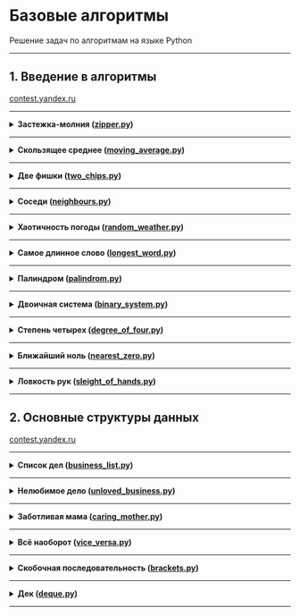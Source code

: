 # Базовые алгоритмы

Решение задач по алгоритмам на языке Python

---

## 1. Введение в алгоритмы

[contest.yandex.ru](https://contest.yandex.ru/contest/23389/problems/)

---

<details>
<summary>
<b>Застежка-молния (<a href="introduction/zipper.py">zipper.py</a>)</b>
</summary>
  
#### Условие
Даны два массива чисел длины n. Составьте из них один массив длины 2n,
в котором числа из входных массивов чередуются (первый — второй — первый — второй — ...).
При этом относительный порядок следования чисел из одного массива должен быть сохранён. 
  
#### Формат ввода
В первой строке записано целое число n –— длина каждого из массивов, 1 ≤ n ≤ 1000.
Во второй строке записано n чисел из первого массива, через пробел.
В третьей строке –— n чисел из второго массива.
Значения всех чисел –— натуральные и не превосходят 1000.

#### Формат вывода
Выведите 2n чисел из объединённого массива через пробел.
  
#### Пример 1
<table><tbody>
  <tr>
  <td><b>Ввод</b></td>
  <td><b>Вывод</b></td>  
  </tr>
  <tr>
    <td valign='top'>
      3<br>
      1 2 3<br>
      4 5 6<br>      
    </td>
    <td valign='top'>
      1 4 2 5 3 6<br>
    </td>      
  </tr>
</tbody></table>
  
#### Пример 2
<table><tbody>
  <tr>
  <td><b>Ввод</b></td>
  <td><b>Вывод</b></td>  
  </tr>
  <tr>
    <td valign='top'>
      1<br>
      1<br>
      2<br>
    </td>
    <td valign='top'>
      1 2<br>
    </td>
  </tr>    
</tbody></table>
  
#### Пример 3
<table><tbody>
  <tr>
   <td><b>Ввод</b></td>
   <td><b>Вывод</b></td>    
  </tr>
  <tr>
    <td valign='top'>
      3<br>
      1 8 9<br>
      2 3 1<br>
    </td>
    <td valign='top'>
      1 2 8 3 9 1<br>
    </td>
  </tr>
</tbody></table>
  
</details>

------

<details>
  <summary>
  <b>Скользящее среднее (<a href="introduction/moving_average.py">moving_average.py</a>)</b>
  </summary>
  
#### Условие
Вам дана статистика по числу запросов в секунду к вашему любимому рекомендательному сервису.
Измерения велись n секунд.
В секунду i поступает qi запросов.
Примените метод скользящего среднего с длиной окна k к этим данным и выведите результат. 
  
#### Формат ввода
В первой строке передаётся натуральное число n, количество секунд, в течение которых велись измерения. 1 ≤ n ≤ 105
Во второй строке через пробел записаны n целых неотрицательных чисел qi, каждое лежит в диапазоне от 0 до 103.
В третьей строке записано натуральное число k (1 ≤ k ≤ n) – окно сглаживания.
Примечание для Go:
Заметьте, что в данной задаче достаточно большой размер ввода. Поэтому необходимо задавать размер буфера для сканнера хотя бы 600 Кб.

#### Формат вывода
Выведите через пробел результат применения метода скользящего среднего к серии измерений.
Должно быть выведено n - k + 1 элементов, каждый элемент — вещественное (дробное) число.
  
#### Пример 1
<table><tbody>
  <tr>
  <td><b>Ввод</b></td>
  <td><b>Вывод</b></td>  
  </tr>
  <tr>
    <td valign='top'>
      7<br>
      1 2 3 4 5 6 7<br>
      4<br>      
    </td>
    <td valign='top'>
      2.5 3.5 4.5 5.5<br>
    </td>      
  </tr>
</tbody></table>
  
#### Пример 2
<table><tbody>
  <tr>
  <td><b>Ввод</b></td>
  <td><b>Вывод</b></td>  
  </tr>
  <tr>
    <td valign='top'>
      9<br>
      9 3 2 0 1 5 1 0 0<br>
      3<br>
    </td>
    <td valign='top'>
      4.6666666667 1.666666667 1 2 2.333333335 2 0.3333333<br>
    </td>
  </tr>    
</tbody></table>
  
#### Пример 3
<table><tbody>
  <tr>
   <td><b>Ввод</b></td>
   <td><b>Вывод</b></td>    
  </tr>
  <tr>
    <td valign='top'>
      5<br>
      1 2 3 4 5<br>
      5<br>
    </td>
    <td valign='top'>
      3<br>
    </td>
  </tr>
</tbody></table>

</details>

------

<details>
<summary>
<b>Две фишки (<a href="introduction/two_chips.py">two_chips.py</a>)</b>
</summary>
  
#### Условие
Рита и Гоша играют в игру. У Риты есть n фишек, на каждой из которых написано количество очков.
Сначала Гоша называет число k, затем Рита должна выбрать две фишки, сумма очков на которых равна заданному числу.
Рите надоело искать фишки самой, и она решила применить свои навыки программирования для решения этой задачи.
Помогите ей написать программу для поиска нужных фишек.
  
#### Формат ввода
В первой строке записано количество фишек n, 2 ≤ n ≤ 104.
Во второй строке записано n целых чисел —– очки на фишках Риты в диапазоне от -105 до 105.
В третьей строке —– загаданное Гошей целое число k, -105 ≤ k ≤ 105.

#### Формат вывода
Нужно вывести два числа —– очки на двух фишках, в сумме дающие k.
Если таких пар несколько, то можно вывести любую из них.
Если таких пар не существует, то вывести «None».
  
#### Пример 1
<table><tbody>
  <tr>
  <td><b>Ввод</b></td>
  <td><b>Вывод</b></td>  
  </tr>
  <tr>
    <td valign='top'>
      6<br>
      -1 -1 -9 -7 3 -6<br>
      2<br>      
    </td>
    <td valign='top'>
      -1 3<br>
    </td>      
  </tr>
</tbody></table>
  
#### Пример 2
<table><tbody>
  <tr>
  <td><b>Ввод</b></td>
  <td><b>Вывод</b></td>  
  </tr>
  <tr>
    <td valign='top'>
      8<br>
      6 2 8 -3 1 1 6 10<br>
      100<br>
    </td>
    <td valign='top'>
      None<br>
    </td>
  </tr>    
</tbody></table>

</details>

------

<details>
<summary>
<b>Соседи (<a href="introduction/neighbours.py">neighbours.py</a>)</b>
</summary>
  
#### Условие
Дана матрица. Нужно написать функцию, которая для элемента возвращает всех его соседей.
Соседним считается элемент, находящийся от текущего на одну ячейку влево, вправо, вверх или вниз.
Диагональные элементы соседними не считаются.
Например, в матрице A соседними элементами для (0, 0) будут 2 и 0. А для (2, 1) –— 1, 2, 7, 7.
  
#### Формат ввода
В первой строке задано n — количество строк матрицы. Во второй — количество столбцов m.
Числа m и n не превосходят 1000. В следующих n строках задана матрица.
Элементы матрицы — целые числа, по модулю не превосходящие 1000.
В последних двух строках записаны координаты элемента, соседей которого нужно найти.
Индексация начинается с нуля.

#### Формат вывода
Напечатайте нужные числа в возрастающем порядке через пробел.
  
#### Пример 1
<table><tbody>
  <tr>
  <td><b>Ввод</b></td>
  <td><b>Вывод</b></td>  
  </tr>
  <tr>
    <td valign='top'>
      4<br>
      3<br>
      1 2 3<br>
      0 2 6<br>
      7 4 1<br>
      2 7 0<br>
      3<br>
      0<br>
    </td>
    <td valign='top'>
      7 7<br>
    </td>      
  </tr>
</tbody></table>
  
#### Пример 2
<table><tbody>
  <tr>
  <td><b>Ввод</b></td>
  <td><b>Вывод</b></td>  
  </tr>
  <tr>
    <td valign='top'>
      4<br>
      3<br>
      1 2 3<br>
      0 2 6<br>
      7 4 1<br>
      2 7 0<br>
      0<br>
      0<br>
    </td>
    <td valign='top'>
      0 2<br>
    </td>
  </tr>    
</tbody></table>

</details>

------

<details>
<summary>
<b>Хаотичность погоды (<a href="introduction/random_weather.py">random_weather.py</a>)</b>
</summary>
  
#### Условие
Метеорологическая служба вашего города решила исследовать погоду новым способом.
Под температурой воздуха в конкретный день будем понимать максимальную температуру в этот день.
Под хаотичностью погоды за n дней служба понимает количество дней, в которые температура строго больше, 
чем в день до (если такой существует) и в день после текущего (если такой существует).
Например, если за 5 дней максимальная температура воздуха составляла [1, 2, 5, 4, 8] градусов,
то хаотичность за этот период равна 2: в 3-й и 5-й дни выполнялись описанные условия.
Определите по ежедневным показаниям температуры хаотичность погоды за этот период.
Заметим, что если число показаний n=1, то единственный день будет хаотичным.
  
#### Формат ввода
В первой строке дано число n –— длина периода измерений в днях, 1 ≤ n≤ 105. 
Во второй строке даны n целых чисел –— значения температуры в каждый из n дней.
Значения температуры не превосходят 273 по модулю.

#### Формат вывода
Выведите единственное число — хаотичность за данный период.
  
#### Пример 1
<table><tbody>
  <tr>
  <td><b>Ввод</b></td>
  <td><b>Вывод</b></td>  
  </tr>
  <tr>
    <td valign='top'>
      7<br>
      -1 -10 -8 0 2 0 5<br>
    </td>
    <td valign='top'>
      3<br>
    </td>      
  </tr>
</tbody></table>
  
#### Пример 2
<table><tbody>
  <tr>
  <td><b>Ввод</b></td>
  <td><b>Вывод</b></td>  
  </tr>
  <tr>
    <td valign='top'>
      5<br>
      1 2 5 4 8<br>
    </td>
    <td valign='top'>
      2<br>
    </td>
  </tr>    
</tbody></table>

</details>

------

<details>
<summary>
<b>Самое длинное слово (<a href="introduction/longest_word.py">longest_word.py</a>)</b>
</summary>
  
#### Условие
Чтобы подготовиться к семинару, Гоше надо прочитать статью по эффективному менеджменту.
Так как Гоша хочет спланировать день заранее, ему необходимо оценить сложность статьи.
Он придумал такой метод оценки: берётся случайное предложение из текста и в нём ищется самое длинное слово.
Его длина и будет условной сложностью статьи.
Помогите Гоше справиться с этой задачей.
  
#### Формат ввода
В первой строке дана длина текста L (1 ≤ L ≤ 105).
В следующей строке записан текст, состоящий из строчных латинских букв и пробелов.
Слово —– последовательность букв, не разделённых пробелами. 
Пробелы могут стоять в самом начале строки и в самом её конце.
Текст заканчивается переносом строки, этот символ не включается в число остальных L символов.

#### Формат вывода
В первой строке выведите самое длинное слово. Во второй строке выведите его длину.
Если подходящих слов несколько, выведите то, которое встречается раньше.
  
#### Пример 1
<table><tbody>
  <tr>
  <td><b>Ввод</b></td>
  <td><b>Вывод</b></td>  
  </tr>
  <tr>
    <td valign='top'>
      19<br>
      i love segment tree<br>
    </td>
    <td valign='top'>
      segment<br>
      7<br>
    </td>      
  </tr>
</tbody></table>
  
#### Пример 2
<table><tbody>
  <tr>
  <td><b>Ввод</b></td>
  <td><b>Вывод</b></td>  
  </tr>
  <tr>
    <td valign='top'>
      21<br>
      frog jumps from river<br>
    </td>
    <td valign='top'>
      jumps<br>
      5<br>
    </td>
  </tr>    
</tbody></table>

</details>

------

<details>
<summary>
<b>Палиндром (<a href="introduction/palindrom.py">palindrom.py</a>)</b>
</summary>
  
#### Условие
Помогите Васе понять, будет ли фраза палиндромом.
Учитываются только буквы и цифры, заглавные и строчные буквы считаются одинаковыми.
Решение должно работать за O(N), где N — длина строки на входе.
  
#### Формат ввода
В единственной строке записана фраза или слово.
Буквы могут быть только латинские. Длина текста не превосходит 20000 символов.
Фраза может состоять из строчных и прописных латинских букв, цифр, знаков препинания.

#### Формат вывода
Выведите «True», если фраза является палиндромом, и «False», если не является.
  
#### Пример 1
<table><tbody>
  <tr>
  <td><b>Ввод</b></td>
  <td><b>Вывод</b></td>  
  </tr>
  <tr>
    <td valign='top'>
      A man, a plan, a canal: Panama<br>
    </td>
    <td valign='top'>
      True<br>
    </td>      
  </tr>
</tbody></table>
  
#### Пример 2
<table><tbody>
  <tr>
  <td><b>Ввод</b></td>
  <td><b>Вывод</b></td>  
  </tr>
  <tr>
    <td valign='top'>
      zo<br>
    </td>
    <td valign='top'>
      False<br>
    </td>
  </tr>    
</tbody></table>

</details>

------

<details>
<summary>
<b>Двоичная система (<a href="introduction/binary_system.py">binary_system.py</a>)</b>
</summary>
  
#### Условие
Тимофей записал два числа в двоичной системе счисления и попросил Гошу вывести их сумму, также в двоичной системе.
Встроенную в язык программирования возможность сложения двоичных чисел применять нельзя.
Помогите Гоше решить задачу.
Решение должно работать за O(N), где N –— количество разрядов максимального числа на входе.
  
#### Формат ввода
Два числа в двоичной системе счисления, каждое на отдельной строке.
Длина каждого числа не превосходит 10 000 символов.

#### Формат вывода
Одно число в двоичной системе счисления.
  
#### Пример 1
<table><tbody>
  <tr>
  <td><b>Ввод</b></td>
  <td><b>Вывод</b></td>  
  </tr>
  <tr>
    <td valign='top'>
      1010<br>
      1011<br>
    </td>
    <td valign='top'>
      10101<br>
    </td>      
  </tr>
</tbody></table>
  
#### Пример 2
<table><tbody>
  <tr>
  <td><b>Ввод</b></td>
  <td><b>Вывод</b></td>  
  </tr>
  <tr>
    <td valign='top'>
      1<br>
      1<br>
    </td>
    <td valign='top'>
      10<br>
    </td>
  </tr>    
</tbody></table>

</details>

------

<details>
<summary>
<b>Степень четырех (<a href="introduction/degree_of_four.py">degree_of_four.py</a>)</b>
</summary>
  
#### Условие
Напишите программу, которая определяет, будет ли положительное целое число степенью четвёрки.
Подсказка: степенью четвёрки будут все числа вида 4n, где n – целое неотрицательное число.
  
#### Формат ввода
На вход подаётся целое число в диапазоне от 1 до 10000.

#### Формат вывода
Выведите «True», если число является степенью четырёх, «False» –— в обратном случае.
  
#### Пример 1
<table><tbody>
  <tr>
  <td><b>Ввод</b></td>
  <td><b>Вывод</b></td>  
  </tr>
  <tr>
    <td valign='top'>
      15<br>
    </td>
    <td valign='top'>
      False<br>
    </td>      
  </tr>
</tbody></table>
  
#### Пример 2
<table><tbody>
  <tr>
  <td><b>Ввод</b></td>
  <td><b>Вывод</b></td>  
  </tr>
  <tr>
    <td valign='top'>
      16<br>
    </td>
    <td valign='top'>
      True<br>
    </td>
  </tr>    
</tbody></table>

</details>

------

<details>
<summary>
<b>Ближайший ноль (<a href="introduction/nearest_zero.py">nearest_zero.py</a>)</b>
</summary>
  
#### Условие
Тимофей ищет место, чтобы построить себе дом. Улица, на которой он хочет жить, имеет длину n, то есть состоит из n одинаковых идущих подряд участков.
Каждый участок либо пустой, либо на нём уже построен дом.
Общительный Тимофей не хочет жить далеко от других людей на этой улице.
Поэтому ему важно для каждого участка знать расстояние до ближайшего пустого участка.
Если участок пустой, эта величина будет равна нулю — расстояние до самого себя.
Помогите Тимофею посчитать искомые расстояния. Для этого у вас есть карта улицы. 
Дома в городе Тимофея нумеровались в том порядке, в котором строились, поэтому их номера на карте никак не упорядочены.
Пустые участки обозначены нулями.
  
#### Формат ввода
В первой строке дана длина улицы —– n (1 ≤ n ≤ 106).
В следующей строке записаны n целых неотрицательных чисел — номера домов и обозначения пустых участков на карте (нули).
Гарантируется, что в последовательности есть хотя бы один ноль.
Номера домов (положительные числа) уникальны и не превосходят 109.

#### Формат вывода
Для каждого из участков выведите расстояние до ближайшего нуля. Числа выводите в одну строку, разделяя их пробелами.
  
#### Пример 1
<table><tbody>
  <tr>
  <td><b>Ввод</b></td>
  <td><b>Вывод</b></td>  
  </tr>
  <tr>
    <td valign='top'>
      5<br>
      0 1 4 9 0 0<br>
    </td>
    <td valign='top'>
     0 1 2 1 0<br>
    </td>      
  </tr>
</tbody></table>
  
#### Пример 2
<table><tbody>
  <tr>
  <td><b>Ввод</b></td>
  <td><b>Вывод</b></td>  
  </tr>
  <tr>
    <td valign='top'>
      6<br>
      0 7 9 4 8 20<br>
    </td>
    <td valign='top'>
      0 1 2 3 4 5<br>
    </td>
  </tr>    
</tbody></table>

</details>

------

<details>
<summary>
<b>Ловкость рук (<a href="introduction/sleight_of_hands.py">sleight_of_hands.py</a>)</b>
</summary>
  
#### Условие
«Тренажёр для скоростной печати» представляет собой квадратную клавиатуру из шестнадцати клавиш размером 4x4.
На каждой клавише может быть изображена либо точка, либо цифра от 1 до 9.
Занятие на тренажёре делится на раунды :
каждый раунд состоит из нескольких игр;
в разных раундах число игр может быть разным;
номер каждой игры в раунде обозначается счётчиком t.
Для каждого раунда на клавишах устанавливаются определённые значения, которые остаются неизменными в течение всех игр раунда.
Значение счётчика игр t не может превысить значение самого большого числа, отображённого на клавиатуре в текущем раунде.
В упражнении на тренажёре принимают участие два игрока, они играют вдвоём на одной клавиатуре.
Для каждого раунда устанавливается максимальное число клавиш, которые может нажать один игрок (оно обозначается переменной k и не изменяется в течение раунда).
В каждой отдельной игре участники должны вместе нажать на клавиши, на которых изображена цифра, соответствующая номеру игры t.
Например, во второй игре раунда игроки должны нажать все те клавиши, на которых изображена двойка.
В раунде могут быть игры, где не требуется нажимать кнопки: например, в приведённом варианте раунда в играх от t = 4 до t = 8 кнопки нажимать не потребуется: на клавиатуре нет цифр от 4 до 8.
Если в очередной игре у участников есть возможность нажать все необходимые клавиши — они их нажимают и получают 1 балл.
Предположим, что для раунда задан набор кнопок, как на картинке, и k = 3 (каждый из участников может нажать не более трёх кнопок).
Тогда во второй игре (t = 2), где должны быть нажаты двойки, игроки вдвоём смогут нажать только 6 клавиш (k * 2 = 6). 
Но на клавиатуре семь двоек; участники не смогут нажать их все и не получат балл.

Напишите программу, которая будет принимать данные для определённого раунда:
значение k, значения для кнопок и вычислит количество баллов, которое будут заработано в этом раунде.
  
#### Формат ввода
В первой строке дано целое число k (1 ≤ k ≤ 5).
В четырёх следующих строках заданы значения для кнопок –— по 4 символа в каждой строке. Каждый символ —– либо точка, либо цифра от 1 до 9.
Символы одной строки идут подряд и не разделены пробелами.

#### Формат вывода
Выведите единственное число –— количество баллов, которое игроки наберут в раунде.
  
#### Пример 1
<table><tbody>
  <tr>
  <td><b>Ввод</b></td>
  <td><b>Вывод</b></td>  
  </tr>
  <tr>
    <td valign='top'>
      3<br>
      1231<br>
      2..2<br>
      2..2<br>
      2..2<br>
    </td>
    <td valign='top'>
     2<br>
    </td>      
  </tr>
</tbody></table>
  
#### Пример 2
<table><tbody>
  <tr>
  <td><b>Ввод</b></td>
  <td><b>Вывод</b></td>  
  </tr>
  <tr>
    <td valign='top'>
      4<br>
      1111<br>
      9999<br>
      1111<br>
      9911<br>
    </td>
    <td valign='top'>
      1<br>
    </td>
  </tr>    
</tbody></table>

#### Пример 3
<table><tbody>
  <tr>
  <td><b>Ввод</b></td>
  <td><b>Вывод</b></td>  
  </tr>
  <tr>
    <td valign='top'>
      4<br>
      1111<br>
      1111<br>
      1111<br>
      1111<br>
    </td>
    <td valign='top'>
      0<br>
    </td>
  </tr>    
</tbody></table>

</details>

------

## 2. Основные структуры данных

[contest.yandex.ru](https://contest.yandex.ru/contest/23758/problems/)

---

<details>
<summary>
<b>Список дел (<a href="basic_data_structures/business_list.py">business_list.py</a>)</b>
</summary>
  
#### Условие
Васе нужно распечатать свой список дел на сегодня. Помогите ему: напишите функцию, которая печатает все его дела. Известно, что дел у Васи не больше 5000.
Внимание: в этой задаче не нужно считывать входные данные. Нужно написать только функцию, которая принимает на вход голову списка и печатает его элементы.
Ниже дано описание структуры, которая задаёт узел списка.
Используйте заготовки кода для данной задачи, расположенные по ссылкам:

- c++
- Java
- js
- Python
- C#
- go

Решение надо отправлять только в виде файла с расширением, которое соответствует вашему языку. Иначе даже корректно написанное решение не пройдет тесты.
  
#### Формат ввода
В качестве ответа сдайте только код функции, которая печатает элементы списка. Длина списка не превосходит 5000 элементов. Список не бывает пустым.
Следуйте следующим правилам при отправке решений:
- По умолчанию выбран компилятор Make, выбор компилятора в данной задаче недоступен.
- Решение нужно отправлять в виде файла с расширением соответствующем вашему языку программирования.
- Для Java файл должен называться Solution.java, для C# – Solution.cs
- Для остальных языков программирования это имя использовать нельзя (имя «solution» тоже).
- Для Go укажите package main.

#### Формат вывода
Функция должна напечатать элементы списка по одному в строке.
  
</details>

------

<details>
<summary>
<b>Нелюбимое дело (<a href="basic_data_structures/unloved_business.py">unloved_business.py</a>)</b>
</summary>
  
#### Условие
Вася размышляет, что ему можно не делать из того списка дел, который он составил. Но, кажется, все пункты очень важные! Вася решает загадать число и удалить дело, которое идёт под этим номером. Список дел представлен в виде односвязного списка. Напишите функцию solution, которая принимает на вход голову списка и номер удаляемого дела и возвращает голову обновлённого списка.
Внимание: в этой задаче не нужно считывать входные данные. Нужно написать только функцию, которая принимает на вход голову списка и номер удаляемого элемента и возвращает голову обновлённого списка.
Используйте заготовки кода для данной задачи, расположенные по ссылкам:

- c++
- Java
- js
- Python
- C#
- go

Решение надо отправлять только в виде файла с расширением, которое соответствует вашему языку. Иначе даже корректно написанное решение не пройдет тесты.
  
#### Формат ввода
Функция принимает голову списка и индекс элемента, который надо удалить (нумерация с нуля). Список содержит не более 5000 элементов. Список не бывает пустым.
Следуйте следующим правилам при отправке решений:
- По умолчанию выбран компилятор Make, выбор компилятора в данной задаче недоступен.
- Решение нужно отправлять в виде файла с расширением соответствующем вашему языку программирования.
- Для Java файл должен называться Solution.java, для C# – Solution.cs
- Для остальных языков программирования это имя использовать нельзя (имя «solution» тоже).
- Для Go укажите package main.

#### Формат вывода
Верните голову списка, в котором удален нужный элемент.
  
</details>

------

<details>
<summary>
<b>Заботливая мама (<a href="basic_data_structures/caring_mother.py">caring_mother.py</a>)</b>
</summary>
  
#### Условие
Мама Васи хочет знать, что сын планирует делать и когда. Помогите ей: напишите функцию solution, определяющую индекс первого вхождения передаваемого ей на вход значения в связном списке, если значение присутствует.
Внимание: в этой задаче не нужно считывать входные данные. Нужно написать только функцию, которая принимает на вход голову списка и искомый элемент, а возвращает целое число — индекс найденного элемента или -1.
Используйте заготовки кода для данной задачи, расположенные по ссылкам:

- c++
- Java
- js
- Python
- C#
- go
- Kotlin
- Swift
  
#### Формат ввода
Функция на вход принимает голову односвязного списка и элемент, который нужно найти. Длина списка не превосходит 10000 элементов. Список не бывает пустым.

Инструкцию по работе с Make вы можете найти в конце этого урока

#### Формат вывода
Функция возвращает индекс первого вхождения искомого элемента в список(индексация начинается с нуля). Если элемент не найден, нужно вернуть -1.
  
</details>

------

<details>
<summary>
<b>Всё наоборот (<a href="basic_data_structures/vice_versa.py">vice_versa.py</a>)</b>
</summary>

#### Условие
Вася решил запутать маму —– делать дела в обратном порядке. Список его дел теперь хранится в двусвязном списке. Напишите функцию, которая вернёт список в обратном порядке.
Внимание: в этой задаче не нужно считывать входные данные. Нужно написать только функцию, которая принимает на вход голову двусвязного списка и возвращает голову перевёрнутого списка.
Используйте заготовки кода для данной задачи, расположенные по ссылкам:

- c++
- Java
- js
- Python
- C#
- go
- Kotlin
- Swift
  
#### Формат ввода
Функция принимает на вход единственный аргумент — голову двусвязного списка.
Длина списка не превосходит 1000 элементов. Список не бывает пустым.

Инструкцию по работе с Make вы можете найти в конце этого урока

#### Формат вывода
Функция должна вернуть голову развернутого списка.
  
</details>

------

<details>
<summary>
<b>Скобочная последовательность (<a href="basic_data_structures/brackets.py">brackets.py</a>)</b>
</summary>

#### Условие
Вот какую задачу Тимофей предложил на собеседовании одному из кандидатов. Если вы с ней ещё не сталкивались, то наверняка столкнётесь –— она довольно популярная.
Дана скобочная последовательность. Нужно определить, правильная ли она.
Будем придерживаться такого определения:
пустая строка —– правильная скобочная последовательность;
правильная скобочная последовательность, взятая в скобки одного типа, –— правильная скобочная последовательность;
правильная скобочная последовательность с приписанной слева или справа правильной скобочной последовательностью —– тоже правильная.
На вход подаётся последовательность из скобок трёх видов: [], (), {}. Напишите функцию is_correct_bracket_seq, которая принимает на вход скобочную последовательность и возвращает True, если последовательность правильная, а иначе False.
  
#### Формат ввода
На вход подаётся одна строка, содержащая скобочную последовательность. Скобки записаны подряд, без пробелов.

#### Формат вывода
Выведите «True» или «False».

#### Пример 1
<table><tbody>
  <tr>
  <td><b>Ввод</b></td>
  <td><b>Вывод</b></td>  
  </tr>
  <tr>
    <td valign='top'>
      {[()]}<br>
      {}<br>
    </td>
    <td valign='top'>
     True<br>
     True<br> 
    </td>      
  </tr>
</tbody></table>
  
  
</details>

------

<details>
<summary>
<b>Дек (<a href="basic_data_structures/deque.py">deque.py</a>)</b>
</summary>

#### Условие
Гоша реализовал структуру данных Дек, максимальный размер которого определяется заданным числом. Методы push_back(x), push_front(x), pop_back(), pop_front() работали корректно. Но, если в деке было много элементов, программа работала очень долго. Дело в том, что не все операции выполнялись за O(1). Помогите Гоше! Напишите эффективную реализацию.

Внимание: при реализации нельзя использовать связный список.
  
#### Формат ввода
В первой строке записано количество команд n — целое число, не превосходящее 100000. Во второй строке записано число m — максимальный размер дека. Он не превосходит 50000. В следующих n строках записана одна из команд:

-push_back(value) – добавить элемент в конец дека. Если в деке уже находится максимальное число элементов, вывести «error».
-push_front(value) – добавить элемент в начало дека. Если в деке уже находится максимальное число элементов, вывести «error».
-pop_front() – вывести первый элемент дека и удалить его. Если дек был пуст, то вывести «error».
-pop_back() – вывести последний элемент дека и удалить его. Если дек был пуст, то вывести «error». value — целое число, по модулю не превосходящее 1000.

#### Формат вывода
Выведите результат выполнения каждой команды на отдельной строке. Для успешных запросов push_back(x) и push_front(x) ничего выводить не надо.

#### Пример 1
<table><tbody>
  <tr>
  <td><b>Ввод</b></td>
  <td><b>Вывод</b></td>  
  </tr>
  <tr>
    <td valign='top'>
      4<br>
      4<br>
      push_front 861<br>
      push_front -819<br>
      pop_back<br>
      pop_back<br>
    </td>
    <td valign='top'>
     861<br>
     -819<br> 
    </td>      
  </tr>
</tbody></table>
  
  
</details>

------
